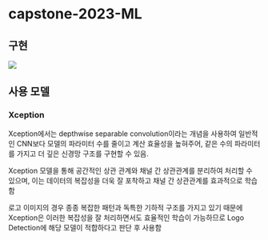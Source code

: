 # capstone-2023-ML

## 구현

![](https://i.imgur.com/fKnBlx6.png)

## 사용 모델

### Xception

Xception에서는 depthwise separable convolution이라는 개념을 사용하여 일반적인 CNN보다 모델의 파라미터 수를 줄이고 계산 효율성을 높혀주어, 같은 수의 파라미터를 가지고 더 깊은 신경망 구조를 구현할 수 있음.​

Xception 모델을 통해 공간적인 상관 관계와 채널 간 상관관계를 분리하여 처리할 수 있으며, 이는 데이터의 복잡성을 더욱 잘 포착하고 채널 간 상관관계를 효과적으로 학습함​

로고 이미지의 경우 종종 복잡한 패턴과 독특한 기하적 구조를 가지고 있기 때문에 Xception은 이러한 복잡성을 잘 처리하면서도 효율적인 학습이 가능하므로 Logo Detection에 해당 모델이 적합하다고 판단 후 사용함​

